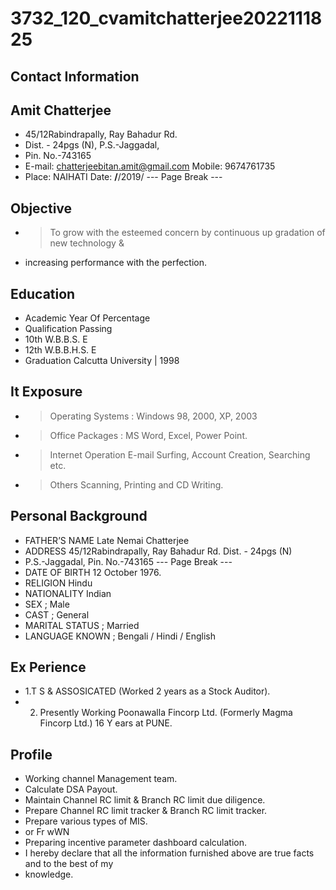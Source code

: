 # 3732_120_cvamitchatterjee2022111825

## Contact Information



## Amit Chatterjee

* 45/12Rabindrapally, Ray Bahadur Rd.
* Dist. - 24pgs (N), P.S.-Jaggadal,
* Pin. No.-743165
* E-mail: chatterjeebitan.amit@gmail.com Mobile: 9674761735
* Place: NAIHATI Date: __/__/2019/
--- Page Break ---


## Objective

* > To grow with the esteemed concern by continuous up gradation of new technology &
* increasing performance with the perfection.


## Education

* Academic Year Of Percentage
* Qualification Passing
* 10th W.B.B.S. E
* 12th W.B.B.H.S. E
* Graduation Calcutta University | 1998


## It Exposure

* > Operating Systems : Windows 98, 2000, XP, 2003
* > Office Packages : MS Word, Excel, Power Point.
* > Internet Operation E-mail Surfing, Account Creation, Searching etc.
* > Others Scanning, Printing and CD Writing.


## Personal Background

* FATHER’S NAME Late Nemai Chatterjee
* ADDRESS 45/12Rabindrapally, Ray Bahadur Rd. Dist. - 24pgs (N)
* P.S.-Jaggadal, Pin. No.-743165
--- Page Break ---
* DATE OF BIRTH 12 October 1976.
* RELIGION Hindu
* NATIONALITY Indian
* SEX ; Male
* CAST ; General
* MARITAL STATUS ; Married
* LANGUAGE KNOWN ; Bengali / Hindi / English


## Ex Perience

* 1.T S & ASSOSICATED (Worked 2 years as a Stock Auditor).
* 2. Presently Working Poonawalla Fincorp Ltd. (Formerly Magma Fincorp Ltd.) 16 Y ears at PUNE.


## Profile

* Working channel Management team.
* Calculate DSA Payout.
* Maintain Channel RC limit & Branch RC limit due diligence.
* Prepare Channel RC limit tracker & Branch RC limit tracker.
* Prepare various types of MIS.
* or Fr wWN
* Preparing incentive parameter dashboard calculation.
* I hereby declare that all the information furnished above are true facts and to the best of my
* knowledge.

